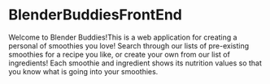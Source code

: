 # BlenderBuddiesFrontEnd


Welcome to Blender Buddies!This is a web application for creating a personal of smoothies you love! Search through our lists of pre-existing smoothies for a recipe you like, or create your own from our list of ingredients!  Each smoothie and ingredient shows its nutrition values so that you know what is going into your smoothies.
